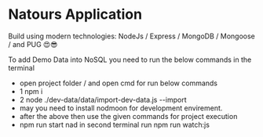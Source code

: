 # Natours Application 
Build using modern technologies:
NodeJs / Express / MongoDB / Mongoose / and PUG 😍😎

To add Demo Data into NoSQL you need to run the below commands in the terminal
- open project folder / and open cmd for run below commands
- 1 npm i  
- 2 node ./dev-data/data/import-dev-data.js --import
- may you need to install nodmoon for development envirement.
- after the above then use the given commands for project execution 
- npm run start nad in second terminal run npm run watch:js
